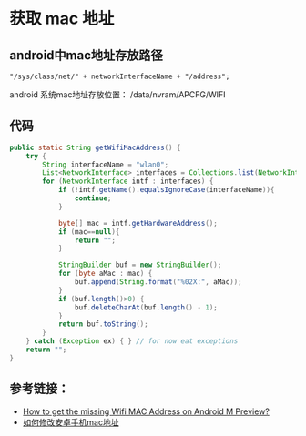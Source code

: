 # 获取 mac 地址
## android中mac地址存放路径
```
"/sys/class/net/" + networkInterfaceName + "/address";
```
android 系统mac地址存放位置：
/data/nvram/APCFG/WIFI

## 代码
```java
public static String getWifiMacAddress() {
    try {
        String interfaceName = "wlan0";
        List<NetworkInterface> interfaces = Collections.list(NetworkInterface.getNetworkInterfaces());
        for (NetworkInterface intf : interfaces) {
            if (!intf.getName().equalsIgnoreCase(interfaceName)){
                continue;
            }

            byte[] mac = intf.getHardwareAddress();
            if (mac==null){
                return "";
            }

            StringBuilder buf = new StringBuilder();
            for (byte aMac : mac) {
                buf.append(String.format("%02X:", aMac));
            }
            if (buf.length()>0) {
                buf.deleteCharAt(buf.length() - 1);
            }
            return buf.toString();
        }
    } catch (Exception ex) { } // for now eat exceptions
    return "";
}
```
## 参考链接：
- [How to get the missing Wifi MAC Address on Android M Preview?](http://stackoverflow.com/questions/31329733/how-to-get-the-missing-wifi-mac-address-on-android-m-preview)
- [如何修改安卓手机mac地址](http://jingyan.baidu.com/article/e8cdb32b4095e537042bad5d.html)
